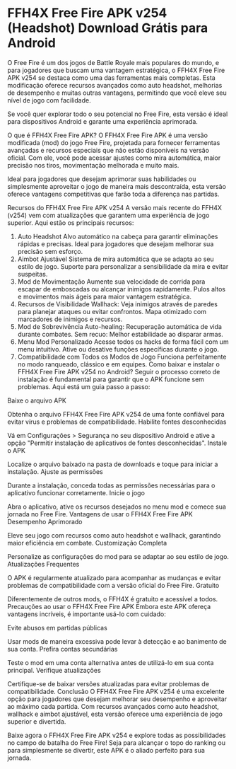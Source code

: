 # FFH4X Free Fire APK v254 (Headshot) Download Grátis para Android
O Free Fire é um dos jogos de Battle Royale mais populares do mundo, e para jogadores que buscam uma vantagem estratégica, o FFH4X Free Fire APK v254 se destaca como uma das ferramentas mais completas. Esta modificação oferece recursos avançados como auto headshot, melhorias de desempenho e muitas outras vantagens, permitindo que você eleve seu nível de jogo com facilidade.

Se você quer explorar todo o seu potencial no Free Fire, esta versão é ideal para dispositivos Android e garante uma experiência aprimorada.

O que é FFH4X Free Fire APK?
O FFH4X Free Fire APK é uma versão modificada (mod) do jogo Free Fire, projetada para fornecer ferramentas avançadas e recursos especiais que não estão disponíveis na versão oficial. Com ele, você pode acessar ajustes como mira automática, maior precisão nos tiros, movimentação melhorada e muito mais.

Ideal para jogadores que desejam aprimorar suas habilidades ou simplesmente aproveitar o jogo de maneira mais descontraída, esta versão oferece vantagens competitivas que farão toda a diferença nas partidas.

Recursos do FFH4X Free Fire APK v254
A versão mais recente do FFH4X (v254) vem com atualizações que garantem uma experiência de jogo superior. Aqui estão os principais recursos:

1. Auto Headshot
Alvo automático na cabeça para garantir eliminações rápidas e precisas.
Ideal para jogadores que desejam melhorar sua precisão sem esforço.
2. Aimbot Ajustável
Sistema de mira automática que se adapta ao seu estilo de jogo.
Suporte para personalizar a sensibilidade da mira e evitar suspeitas.
3. Mod de Movimentação
Aumente sua velocidade de corrida para escapar de emboscadas ou alcançar inimigos rapidamente.
Pulos altos e movimentos mais ágeis para maior vantagem estratégica.
4. Recursos de Visibilidade
Wallhack: Veja inimigos através de paredes para planejar ataques ou evitar confrontos.
Mapa otimizado com marcadores de inimigos e recursos.
5. Mod de Sobrevivência
Auto-healing: Recuperação automática de vida durante combates.
Sem recuo: Melhor estabilidade ao disparar armas.
6. Menu Mod Personalizado
Acesse todos os hacks de forma fácil com um menu intuitivo.
Ative ou desative funções específicas durante o jogo.
7. Compatibilidade com Todos os Modos de Jogo
Funciona perfeitamente no modo ranqueado, clássico e em equipes.
Como baixar e instalar o FFH4X Free Fire APK v254 no Android?
Seguir o processo correto de instalação é fundamental para garantir que o APK funcione sem problemas. Aqui está um guia passo a passo:

Baixe o arquivo APK

Obtenha o arquivo FFH4X Free Fire APK v254 de uma fonte confiável para evitar vírus e problemas de compatibilidade.
Habilite fontes desconhecidas

Vá em Configurações > Segurança no seu dispositivo Android e ative a opção "Permitir instalação de aplicativos de fontes desconhecidas".
Instale o APK

Localize o arquivo baixado na pasta de downloads e toque para iniciar a instalação.
Ajuste as permissões

Durante a instalação, conceda todas as permissões necessárias para o aplicativo funcionar corretamente.
Inicie o jogo

Abra o aplicativo, ative os recursos desejados no menu mod e comece sua jornada no Free Fire.
Vantagens de usar o FFH4X Free Fire APK
Desempenho Aprimorado

Eleve seu jogo com recursos como auto headshot e wallhack, garantindo maior eficiência em combate.
Customização Completa

Personalize as configurações do mod para se adaptar ao seu estilo de jogo.
Atualizações Frequentes

O APK é regularmente atualizado para acompanhar as mudanças e evitar problemas de compatibilidade com a versão oficial do Free Fire.
Gratuito

Diferentemente de outros mods, o FFH4X é gratuito e acessível a todos.
Precauções ao usar o FFH4X Free Fire APK
Embora este APK ofereça vantagens incríveis, é importante usá-lo com cuidado:

Evite abusos em partidas públicas

Usar mods de maneira excessiva pode levar à detecção e ao banimento de sua conta.
Prefira contas secundárias

Teste o mod em uma conta alternativa antes de utilizá-lo em sua conta principal.
Verifique atualizações

Certifique-se de baixar versões atualizadas para evitar problemas de compatibilidade.
Conclusão
O FFH4X Free Fire APK v254 é uma excelente opção para jogadores que desejam melhorar seu desempenho e aproveitar ao máximo cada partida. Com recursos avançados como auto headshot, wallhack e aimbot ajustável, esta versão oferece uma experiência de jogo superior e divertida.

Baixe agora o FFH4X Free Fire APK v254 e explore todas as possibilidades no campo de batalha do Free Fire! Seja para alcançar o topo do ranking ou para simplesmente se divertir, este APK é o aliado perfeito para sua jornada.
